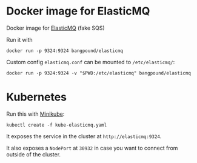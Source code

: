 # Docker image for ElasticMQ

Docker image for [ElasticMQ](https://github.com/adamw/elasticmq) (fake SQS)

Run it with
```
docker run -p 9324:9324 bangpound/elasticmq
```

Custom config `elasticmq.conf` can be mounted to `/etc/elasticmq/`:
```
docker run -p 9324:9324 -v "$PWD:/etc/elasticmq" bangpound/elasticmq
```

# Kubernetes

Run this with [Minikube](https://github.com/kubernetes/minikubei):

```
kubectl create -f kube-elasticmq.yaml 
```

It exposes the service in the cluster at `http://elasticmq:9324`.

It also exposes a `NodePort` at `30932` in case you want to connect
from outside of the cluster.

